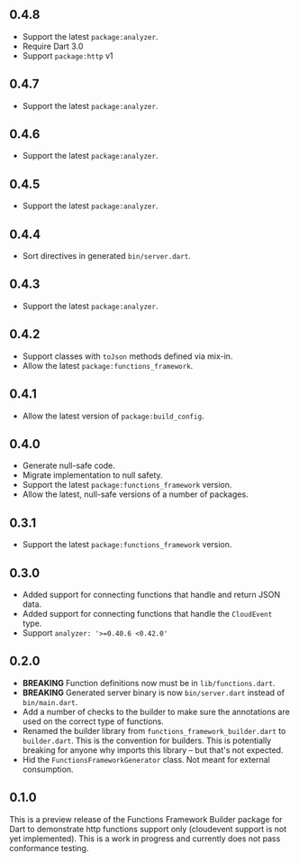 ## 0.4.8

- Support the latest `package:analyzer`.
- Require Dart 3.0
- Support `package:http` v1

## 0.4.7

- Support the latest `package:analyzer`.

## 0.4.6

- Support the latest `package:analyzer`.

## 0.4.5

- Support the latest `package:analyzer`.

## 0.4.4

- Sort directives in generated `bin/server.dart`.

## 0.4.3

- Support the latest `package:analyzer`.

## 0.4.2

- Support classes with `toJson` methods defined via mix-in.
- Allow the latest `package:functions_framework`.

## 0.4.1

- Allow the latest version of `package:build_config`.

## 0.4.0

- Generate null-safe code.
- Migrate implementation to null safety.
- Support the latest `package:functions_framework` version.
- Allow the latest, null-safe versions of a number of packages.

## 0.3.1

- Support the latest `package:functions_framework` version.

## 0.3.0

- Added support for connecting functions that handle and return JSON data.
- Added support for connecting functions that handle the `CloudEvent` type.
- Support `analyzer: '>=0.40.6 <0.42.0'`

## 0.2.0

- **BREAKING** Function definitions now must be in `lib/functions.dart`.
- **BREAKING** Generated server binary is now `bin/server.dart` instead of
  `bin/main.dart`.
- Add a number of checks to the builder to make sure the annotations are used
  on the correct type of functions.
- Renamed the builder library from `functions_framework_builder.dart` to
  `builder.dart`. This is the convention for builders. This is potentially
  breaking for anyone why imports this library – but that's not expected.
- Hid the `FunctionsFrameworkGenerator` class. Not meant for external
  consumption.

## 0.1.0

This is a preview release of the Functions Framework Builder package for Dart to
demonstrate http functions support only (cloudevent support is not yet
implemented). This is a work in progress and currently does not pass conformance
testing.
